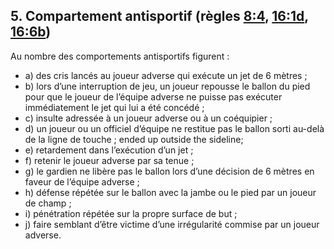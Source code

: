 ## 5. Compartement antisportif (règles [8:4](#8:4), [16:1d](#16:1), [16:6b](#16:6))

Au nombre des comportements antisportifs figurent :
- a) des cris lancés au joueur adverse qui exécute un jet de 6 mètres ;
- b) lors d’une interruption de jeu, un joueur repousse le ballon du pied pour que le joueur de l’équipe
adverse ne puisse pas exécuter immédiatement le jet qui lui a été concédé ;
- c) insulte adressée à un joueur adverse ou à un coéquipier ;
- d) un joueur ou un officiel d’équipe ne restitue pas le ballon sorti au-delà de la ligne de touche ;
ended up outside the sideline;
- e) retardement dans l’exécution d’un jet ;
- f) retenir le joueur adverse par sa tenue ;
- g) le gardien ne libère pas le ballon lors d’une décision de 6 mètres en faveur de l’équipe adverse ;
- h) défense répétée sur le ballon avec la jambe ou le pied par un joueur de champ ;
- i) pénétration répétée sur la propre surface de but ;
- j) faire semblant d’être victime d’une irrégularité commise par un joueur adverse.
